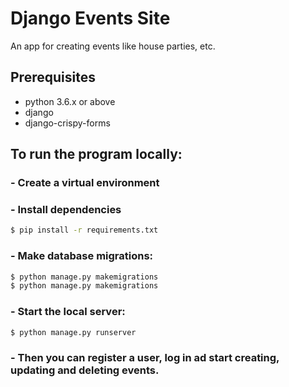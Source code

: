 # Django Events Site
An app for creating events like house parties, etc.

## Prerequisites
* python 3.6.x or above
* django
* django-crispy-forms

## To run the program locally:
### - Create a virtual environment
### - Install dependencies
```bash
$ pip install -r requirements.txt
```
### - Make database migrations:
```bash
$ python manage.py makemigrations
$ python manage.py makemigrations
```
### - Start the local server:
```bash
$ python manage.py runserver
```
### - Then you can register a user, log in ad start creating, updating and deleting events.